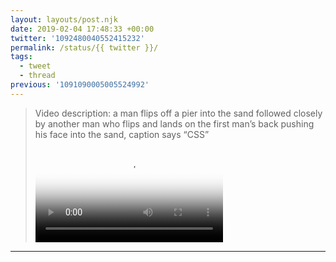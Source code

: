 ```yaml
---
layout: layouts/post.njk
date: 2019-02-04 17:48:33 +00:00
twitter: '1092480040552415232'
permalink: /status/{{ twitter }}/
tags: 
  - tweet
  - thread
previous: '1091090005005524992'
---
```


> <p class="sr-only">Video description: a man flips off a pier into the sand followed closely by another man who flips  and lands on the first man’s back pushing his face into the sand, caption says “CSS”</p>
> 
> <video controls loop preload="metadata" poster="/img/DylEyCcV4AIC0Q5.jpg"><source src="/img/1092480040552415232-DylEyCcV4AIC0Q5.mp4">Your browser does not support the video tag.</video>

---
